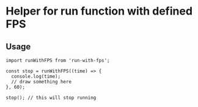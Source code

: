 # Helper for run function with defined FPS

## Usage

```es6
import runWithFPS from 'run-with-fps';

const stop = runWithFPS((time) => {
  console.log(time);
  // draw something here
}, 60);

stop(); // this will stop running

```